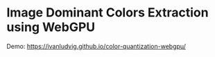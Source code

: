 # Image Dominant Colors Extraction using WebGPU

Demo: https://ivanludvig.github.io/color-quantization-webgpu/

